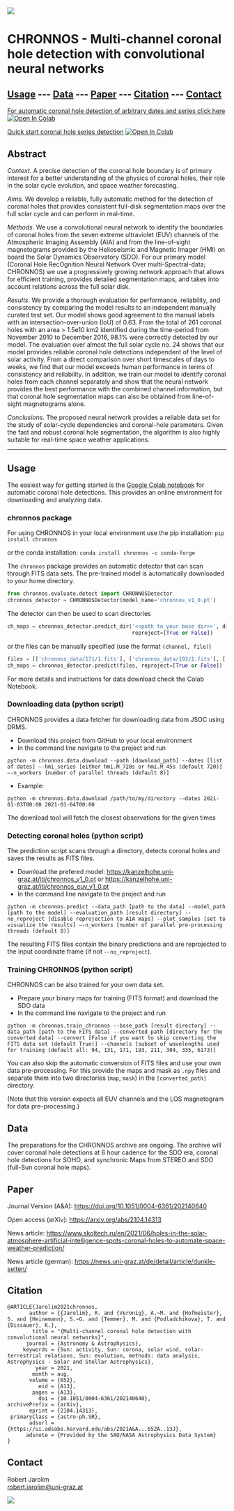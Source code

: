 ![](images/title.jpg)
---
# CHRONNOS - Multi-channel coronal hole detection with convolutional neural networks

## [Usage](#usage) --- [Data](#data) --- [Paper](#paper) --- [Citation](#citation) --- [Contact](#contact)



[For automatic coronal hole detection of arbitrary dates and series click here](https://colab.research.google.com/github/RobertJaro/MultiChannelCHDetection/blob/master/examples/CHRONNOS.ipynb)
[![Open In Colab](https://colab.research.google.com/assets/colab-badge.svg)](https://colab.research.google.com/github/RobertJaro/MultiChannelCHDetection/blob/master/examples/CHRONNOS.ipynb)

[Quick start coronal hole series detection](https://colab.research.google.com/github/RobertJaro/MultiChannelCHDetection/blob/master/examples/CHRONNOS_inference.ipynb)
[![Open In Colab](https://colab.research.google.com/assets/colab-badge.svg)](https://colab.research.google.com/github/RobertJaro/MultiChannelCHDetection/blob/master/examples/CHRONNOS_inference.ipynb)

## Abstract

_Context._ A precise detection of the coronal hole boundary is of primary interest for a better understanding of the physics of coronal
holes, their role in the solar cycle evolution, and space weather forecasting.

_Aims._ We develop a reliable, fully automatic method for the detection of coronal holes that provides consistent full-disk segmentation
maps over the full solar cycle and can perform in real-time.

_Methods._ We use a convolutional neural network to identify the boundaries of coronal holes from the seven extreme ultraviolet (EUV)
channels of the Atmospheric Imaging Assembly (AIA) and from the line-of-sight magnetograms provided by the Helioseismic and
Magnetic Imager (HMI) on board the Solar Dynamics Observatory (SDO). For our primary model (Coronal Hole RecOgnition Neural
Network Over multi-Spectral-data; CHRONNOS) we use a progressively growing network approach that allows for efficient training,
provides detailed segmentation maps, and takes into account relations across the full solar disk.

_Results._ We provide a thorough evaluation for performance, reliability, and consistency by comparing the model results to an independent
manually curated test set. Our model shows good agreement to the manual labels with an intersection-over-union (IoU) of
0.63. From the total of 261 coronal holes with an area > 1.5e10 km2 identified during the time-period from November 2010 to December
2016, 98.1% were correctly detected by our model. The evaluation over almost the full solar cycle no. 24 shows that our model
provides reliable coronal hole detections independent of the level of solar activity. From a direct comparison over short timescales of
days to weeks, we find that our model exceeds human performance in terms of consistency and reliability. In addition, we train our
model to identify coronal holes from each channel separately and show that the neural network provides the best performance with
the combined channel information, but that coronal hole segmentation maps can also be obtained from line-of-sight magnetograms
alone.

_Conclusions._ The proposed neural network provides a reliable data set for the study of solar-cycle dependencies and coronal-hole
parameters. Given the fast and robust coronal hole segmentation, the algorithm is also highly suitable for real-time space weather
applications.

---

## Usage

The easiest way for getting started is the [Google Colab notebook](https://colab.research.google.com/github/RobertJaro/MultiChannelCHDetection/blob/master/examples/CHRONNOS.ipynb) 
for automatic coronal hole detections. This provides an online environment for downloading and analyzing data.

### chronnos package

For using CHRONNOS in your local environment use the pip installation:
``
pip install chronnos
``

or the conda installation:
``
conda install chronnos -c conda-forge
``

The `chronnos` package provides an automatic detector that can scan through FITS data sets. The pre-trained model is automatically
downloaded to your home directory.
```python
from chronnos.evaluate.detect import CHRONNOSDetector
chronnos_detector = CHRONNOSDetector(model_name='chronnos_v1_0.pt')
```

The detector can then be used to scan directories
```python
ch_maps = chronnos_detector.predict_dir('<<path to your base dir>>', dirs='<<list of directories (order must match the CHRONNOS input channels)>>',
                                        reproject=[True or False])
```

or the files can be manually specified (use the format `(channel, file)`)

```python
files = [['chronnos_data/171/1.fits'], ['chronnos_data/193/1.fits'], ['chronnos_data/211/1.fits'], ['chronnos_data/304/1.fits']]
ch_maps = chronnos_detector.predict(files, reproject=[True or False])
```

For more details and instructions for data download check the Colab Notebook.

### Downloading data (python script)

CHRONNOS provides a data fetcher for downloading data from JSOC using DRMS.

- Download this project from GitHub to your local environment
- In the command line navigate to the project and run

```
python -m chronnos.data.download --path [download_path] --dates [list of dates] –-hmi_series [either hmi.M_720s or hmi.M_45s (default 720)] –-n_workers [number of parallel threads (default 8)]
```
- Example:
```
python -m chronnos.data.download /path/to/my/directory -–dates 2021-01-03T00:00 2021-01-04T00:00
```
The download tool will fetch the closest observations for the given times

### Detecting coronal holes (python script)

The prediction script scans through a directory, detects coronal holes and saves the results as FITS files.

- Download the prefered model: https://kanzelhohe.uni-graz.at/iti/chronnos_v1_0.pt or https://kanzelhohe.uni-graz.at/iti/chronnos_euv_v1_0.pt
- In the command line navigate to the project and run
```
python -m chronnos.predict --data_path [path to the data] --model_path [path to the model] --evaluation_path [result directory] --no_reproject [disable reprojection to AIA maps] --plot_samples [set to visualize the results] –-n_workers [number of parallel pre-processing threads (default 8)]
```
The resulting FITS files contain the binary predictions and are reprojected to the input coordinate frame (if not `--no_reproject`).

### Training CHRONNOS (python script)

CHRONNOS can be also trained for your own data set.

- Prepare your binary maps for training (FITS format) and download the SDO data
- In the command line navigate to the project and run
```
python -m chronnos.train_chronnos --base_path [result directory] --data_path [path to the FITS data] --converted_path [directory for the converted data] --convert [False if you want to skip converting the FITS data set (default True)] --channels [subset of wavelengths used for training (default all: 94, 131, 171, 193, 211, 304, 335, 6173)]
```

You can also skip the automatic conversion of FITS files and use your own data pre-processing. For this provide the 
maps and mask as `.npy` files and separate them into two directories (`map`, `mask`) in the `[converted_path]` directory.

(Note that this version expects all EUV channels and the LOS magnetogram for data pre-processing.)

## Data

The preparations for the CHRONNOS archive are ongoing. The archive will cover coronal hole detections at 6 hour cadence 
for the SDO era, coronal hole detections for SOHO, and synchronic Maps from STEREO and SDO (full-Sun coronal hole maps).

## Paper

Journal Version (A&A): https://doi.org/10.1051/0004-6361/202140640

Open access (arXiv): https://arxiv.org/abs/2104.14313

News article: https://www.skoltech.ru/en/2021/06/holes-in-the-solar-atmosphere-artificial-intelligence-spots-coronal-holes-to-automate-space-weather-prediction/

News article (german): https://news.uni-graz.at/de/detail/article/dunkle-seiten/

## Citation


```
@ARTICLE{Jarolim2021chronnos,
       author = {{Jarolim}, R. and {Veronig}, A.~M. and {Hofmeister}, S. and {Heinemann}, S.~G. and {Temmer}, M. and {Podladchikova}, T. and {Dissauer}, K.},
        title = "{Multi-channel coronal hole detection with convolutional neural networks}",
      journal = {Astronomy & Astrophysics},
     keywords = {Sun: activity, Sun: corona, solar wind, solar-terrestrial relations, Sun: evolution, methods: data analysis, Astrophysics - Solar and Stellar Astrophysics},
         year = 2021,
        month = aug,
       volume = {652},
          eid = {A13},
        pages = {A13},
          doi = {10.1051/0004-6361/202140640},
archivePrefix = {arXiv},
       eprint = {2104.14313},
 primaryClass = {astro-ph.SR},
       adsurl = {https://ui.adsabs.harvard.edu/abs/2021A&A...652A..13J},
      adsnote = {Provided by the SAO/NASA Astrophysics Data System}
}
```

## Contact

Robert Jarolim<br/>
[robert.jarolim@uni-graz.at](mailto:robert.jarolim@uni-graz.at)

![](images/samples.jpg)
